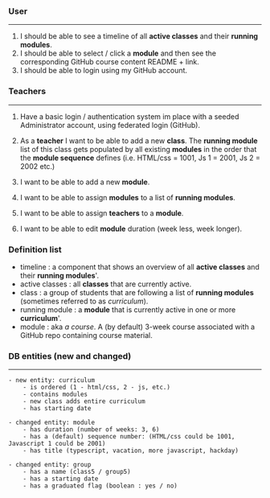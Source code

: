 ### User
---
1. I should be able to see a timeline of all **active classes** and their **running modules**.
2. I should be able to select / click a **module** and then see the corresponding GitHub course content README + link.
3. I should be able to login using my GitHub account.


### Teachers
---
1. Have a basic login / authentication system im place with a seeded Administrator account, using federated login (GitHub).
2. As a **teacher** I want to be able to add a new **class**. The **running module** list of this class gets populated by all existing **modules** in the order that the **module sequence** defines (i.e. HTML/css = 1001, Js 1 = 2001, Js 2 = 2002 etc.)

3. I want to be able to add a new **module**.
4. I want to be able to assign **modules** to a list of **running modules**.
5. I want to be able to assign **teachers** to a **module**.
6. I want to be able to edit **module** duration (week less, week longer).

### Definition list

- timeline : a component that shows an overview of all **active classes** and their **running modules**'.
- active classes : all **classes** that are currently active.
- class : a group of students that are following a list of **running modules** (sometimes referred to as *curriculum*).
- running module : a **module** that is currently active in one or more **curriculum**'.
- module : aka *a course*. A (by default) 3-week course associated with a GitHub repo containing course material.

### DB entities (new and changed)
---

    - new entity: curriculum
        - is ordered (1 - html/css, 2 - js, etc.)
        - contains modules
        - new class adds entire curriculum
        - has starting date

    - changed entity: module
        - has duration (number of weeks: 3, 6)
        - has a (default) sequence number: (HTML/css could be 1001, Javascript 1 could be 2001)
        - has title (typescript, vacation, more javascript, hackday)
        
    - changed entity: group
        - has a name (class5 / group5)
        - has a starting date
        - has a graduated flag (boolean : yes / no)
